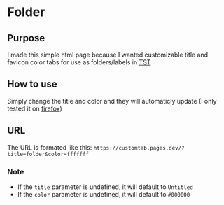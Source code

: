 # Folder
## Purpose
I made this simple html page because I wanted customizable title and favicon color tabs for use as folders/labels in [TST](https://addons.mozilla.org/en-US/firefox/addon/tree-style-tab/)
## How to use
Simply change the title and color and they will automaticly update (I only tested it on [firefox](https://www.mozilla.org/firefox/))
## URL
The URL is formated like this: `https://customtab.pages.dev/?title=folder&color=fffffff`
### Note
- If the `title` parameter is undefined, it will default to `Untitled` 
- If the `color` parameter is undefined, it will default to `#000000`
